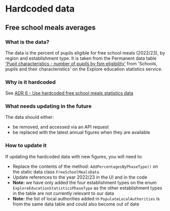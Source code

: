 # Hardcoded data

## Free school meals averages

### What is the data?

The data is the percent of pupils eligible for free school meals (2022/23), by region and establishment type.
It is taken from the Permanent data table
['Pupil characteristics - number of pupils by fsm eligibility'](https://explore-education-statistics.service.gov.uk/data-tables/permalink/25bc8d0b-c700-4000-1b8a-08dbb99e3fd8) from 'Schools, pupils and their characteristics' on the Explore education statistics service.

### Why is it hardcoded

See [ADR 6 - Use hardcoded free school meals statistics data](adrs/0006-use-hardcoded-free-school-meals-statistics-data.md)

### What needs updating in the future

The data should either:

- be removed, and accessed via an API request
- be replaced with the latest annual figures when they are available

### How to update it

If updating the hardcoded data with new figures, you will need to:

- Replace the contents of the method: `AddPercentagesByPhaseType()` on the static data class `FreeSchoolMealsData`
- Update references to the year 2022/23 in the UI and in the code
- **Note:** we have only added the four establishment types on the enum `ExploreEducationStatisticsPhaseType` as the other establishment types in the table are not currently relevant to our data
- **Note:** the list of local authorities added in `PopulateLocalAuthorities` is from the same data table and could also become out of date
